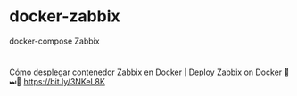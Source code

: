 # docker-zabbix
docker-compose Zabbix
#
Cómo desplegar contenedor Zabbix en Docker | Deploy Zabbix on Docker 🐳
⏭📼 https://bit.ly/3NKeL8K
